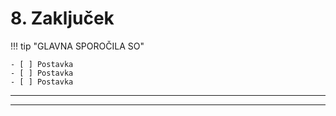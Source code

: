 <!--
CO_OP_TRANSLATOR_METADATA:
{
  "original_hash": "ef7f514ede16a170411752b56bedaa5a",
  "translation_date": "2025-09-25T02:07:52+00:00",
  "source_file": "workshop/docs/instructions/7-Wrap-up.md",
  "language_code": "sl"
}
-->
# 8. Zaključek

!!! tip "GLAVNA SPOROČILA SO"

    - [ ] Postavka
    - [ ] Postavka
    - [ ] Postavka

---

---

